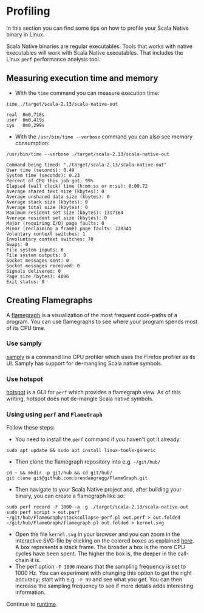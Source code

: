 # Profiling

In this section you can find some tips on how to profile your Scala
Native binary in Linux.

Scala Native binaries are regular executables. Tools that works with native executables will work with Scala
Native executables. That includes the Linux `perf` performance analysis tool.

## Measuring execution time and memory

-   With the `time` command you can measure execution time:

``` shell
time ./target/scala-2.13/scala-native-out
```
```
real  0m0,718s
user  0m0,419s
sys   0m0,299s
```

-   With the `/usr/bin/time --verbose` command you can also see memory
    consumption:

```shell
/usr/bin/time --verbose ./target/scala-2.13/scala-native-out
```
```
Command being timed: "./target/scala-2.13/scala-native-out"
User time (seconds): 0.49
System time (seconds): 0.23
Percent of CPU this job got: 99%
Elapsed (wall clock) time (h:mm:ss or m:ss): 0:00.72
Average shared text size (kbytes): 0
Average unshared data size (kbytes): 0
Average stack size (kbytes): 0
Average total size (kbytes): 0
Maximum resident set size (kbytes): 1317184
Average resident set size (kbytes): 0
Major (requiring I/O) page faults: 0
Minor (reclaiming a frame) page faults: 328341
Voluntary context switches: 1
Involuntary context switches: 70
Swaps: 0
File system inputs: 0
File system outputs: 0
Socket messages sent: 0
Socket messages received: 0
Signals delivered: 0
Page size (bytes): 4096
Exit status: 0
```

## Creating Flamegraphs

A [flamegraph](http://www.brendangregg.com/flamegraphs.html) is a
visualization of the most frequent code-paths of a program. You can use
flamegraphs to see where your program spends most of its CPU time.

### Use samply

[samply](https://github.com/mstange/samply) is a command line CPU profiler which uses the Firefox profiler as
its UI. Samply has support for de-mangling Scala native symbols.

### Use hotspot

[hotspot](https://github.com/KDAB/hotspot) is a GUI for `perf` which provides a flamegraph view. As of this
writing, hotspot does not de-mangle Scala native symbols.

### Using using `perf` and `FlameGraph`

Follow these steps:

-   You need to install the `perf` command if you haven't got it
    already:

``` shell
sudo apt update && sudo apt install linux-tools-generic
```

-   Then clone the flamegraph repository into e.g. `~/git/hub/`

``` shell
cd ~ && mkdir -p git/hub && cd git/hub/
git clone git@github.com:brendangregg/FlameGraph.git
```

-   Then navigate to your Scala Native project and, after building your
    binary, you can create a flamegraph like so:

``` shell
sudo perf record -F 1000 -a -g ./target/scala-2.13/scala-native-out
sudo perf script > out.perf
~/git/hub/FlameGraph/stackcollapse-perf.pl out.perf > out.folded
~/git/hub/FlameGraph/flamegraph.pl out.folded > kernel.svg
```

-   Open the file `kernel.svg` in your browser and you can zoom in the
    interactive SVG-file by clicking on the colored boxes as explained
    [here](https://github.com/brendangregg/FlameGraph/blob/master/README.md).
    A box represents a stack frame. The broader a box is the more CPU
    cycles have been spent. The higher the box is, the deeper in the
    call-chain it is.
-   The perf option `-F 1000` means that the sampling frequency is set
    to 1000 Hz. You can experiment with changing this option to get the
    right accuracy; start with e.g. `-F 99` and see what you get. You
    can then increase the sampling frequency to see if more details adds
    interesting information.

Continue to [runtime](./runtime.md).
